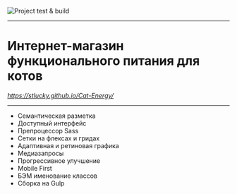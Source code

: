 ![Project test & build](https://github.com/stLucky/Cat-Energy/workflows/Project%20test%20&%20build/badge.svg)
***********************************************************************************************************************************************************************************
# Интернет-магазин функционального питания для котов
*https://stlucky.github.io/Cat-Energy/*
***********************************************************************************************************************************************************************************
* Семантическая разметка
* Доступный интерфейс
* Препроцессор Sass
* Сетки на флексах и гридах
* Адаптивная и ретиновая графика
* Медиазапросы
* Прогрессивное улучшение
* Mobile First
* БЭМ именование классов
* Сборка на Gulp
